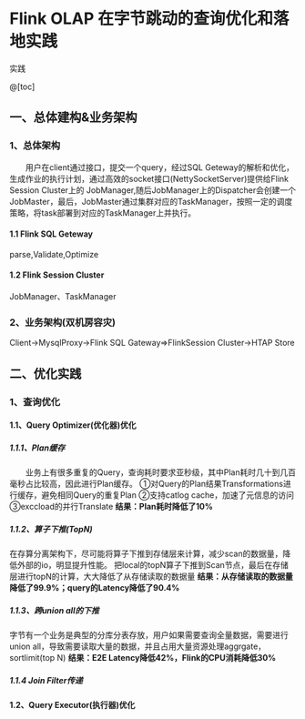 # Flink OLAP 在字节跳动的查询优化和落地实践


实践

@[toc]


## 一、总体建构&业务架构

### 1、总体架构

&ensp;&ensp;&ensp;&ensp;用户在client通过接口，提交一个query，经过SQL Geteway的解析和优化，生成作业的执行计划，通过高效的socket接口(NettySocketServer)提供给Flink Session Cluster上的 JobManager,随后JobManager上的Dispatcher会创建一个JobMaster，最后，JobMaster通过集群对应的TaskManager，按照一定的调度策略，将task部署到对应的TaskManager上并执行。

#### 1.1 Flink SQL Geteway
parse,Validate,Optimize
#### 1.2 Flink Session Cluster
JobManager、TaskManager
### 2、业务架构(双机房容灾)
Client->MysqlProxy->Flink SQL Gateway=>FlinkSession Cluster->HTAP Store


## 二、优化实践
### 1、查询优化
#### 1.1、Query Optimizer(优化器)优化
##### 1.1.1、Plan缓存
&ensp;&ensp;&ensp;&ensp;业务上有很多重复的Query，查询耗时要求亚秒级，其中Plan耗时几十到几百毫秒占比较高，因此进行Plan缓存。
①对Query的Plan结果Transformations进行缓存，避免相同Query的重复Plan
②支持catlog cache，加速了元信息的访问
③exccload的并行Translate
**结果：Plan耗时降低了10%**
##### 1.1.2、算子下推(TopN)
在存算分离架构下，尽可能将算子下推到存储层来计算，减少scan的数据量，降低外部的io，明显提升性能。
把local的topN算子下推到Scan节点，最后在存储层进行topN的计算，大大降低了从存储读取的数据量
**结果：从存储读取的数据量降低了99.9%；query的Latency降低了90.4%** 
##### 1.1.3、跨union all的下推
字节有一个业务是典型的分库分表存放，用户如果需要查询全量数据，需要进行union all，导致需要读取大量的数据，并且占用大量资源处理aggrgate，sortlimit(top N)
**结果：E2E Latency降低42%，Flink的CPU消耗降低30%**
##### 1.1.4 Join Filter传递
#### 1.2、Query Executor(执行器)优化



